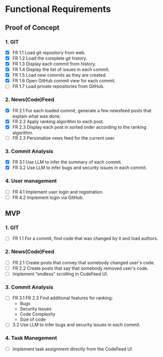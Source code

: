 # Functional Requirements
## Proof of Concept
### 1. GIT
 - [x] FR 1.1 Load git repository from web.
 - [x] FR 1.2  Load the complete git history.
 - [x] FR 1.3 Display each commit from history.
 - [x] FR 1.4 Display the list of issues in each commit.
 - [x] FR 1.5 Load new commits as they are created.
 - [x] FR 1.6 Open GitHub commit view for each commit.
 - [ ] FR 1.7 Load private repositories from GitHub.
### 2. News(Code)Feed
 - [x] FR 2.1 For each loaded commit, generate a few newsfeed posts that explain what was done.
 - [x] FR 2.2 Apply ranking algorithm to each post.
 - [x] FR 2.3 Display each post in sorted order according to the ranking algorithm.
 - [ ] FR 2.3 Personalize news feed for the current user.
### 3. Commit Analysis
 - [x] FR 3.1 Use LLM to infer the summary of each commit.
 - [x] FR 3.2 Use LLM to infer bugs and security issues in each commit.
### 4. User management
- [ ] FR 4.1 Implement user login and registration.
- [ ] FR 4.2 Implement login via GitHub.

## MVP
### 1. GIT
 - [ ] FR 1.1 For a commit, find code that was changed by it and load authors.
### 2. News(Code)Feed
 - [ ] FR 2.1 Create posts that convey that somebody changed user's code.
 - [ ] FR 2.2 Create posts that say that somebody removed user's code.
 - [ ] Implement "endless" scrolling in CodeFeed UI.
### 3. Commit Analysis
 - [ ] FR 3.1 FR 2.3 Find additional features for ranking:
     - Bugs
     - Security Issues
     - Code Complexity
     - Size of code
 - [ ]  3.2 Use LLM to infer bugs and security issues in each commit.
### 4. Task Management
 - [ ] Implement task assignment directly from the CodeFeed UI